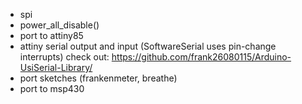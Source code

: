 - spi
- power_all_disable()
- port to attiny85
- attiny serial output and input (SoftwareSerial uses pin-change interrupts)
  check out: https://github.com/frank26080115/Arduino-UsiSerial-Library/
- port sketches (frankenmeter, breathe)
- port to msp430
